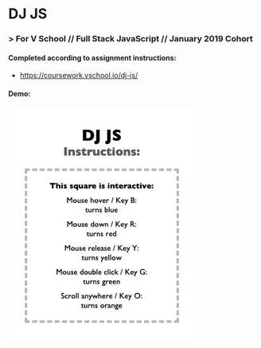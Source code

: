 # DJ JS
### > For V School // Full Stack JavaScript // January 2019 Cohort

#### Completed according to assignment instructions: 
- https://coursework.vschool.io/dj-js/

#### Demo:
<a href="http://htmlpreview.github.com/?https://github.com/yummywakame/V-School-Assignments/blob/master/exercises/week-02/11-dj-js/index.html"><img src="screenshot.png"></a>
